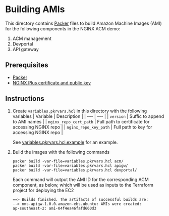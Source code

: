 # Building AMIs

This directory contains [Packer](https://www.packer.io/) files to build Amazon Machine Images (AMI) for the following components in the NGINX ACM demo:
1. ACM management
1. Devportal
1. API gateway

## Prerequisites

- [Packer](https://www.packer.io/downloads)
- [NGINX Plus certificate and public key](https://docs.nginx.com/nginx/admin-guide/installing-nginx/installing-nginx-plus/#prerequisites)

## Instructions

1. Create `variables.pkrvars.hcl` in this directory with the following variables
      | Variable | Description |
      | --- | --- |
      | `version` | Suffic to append to AMI names |
      | `nginx_repo_cert_path` | Full path to certificate for accessing NGINX repo |
      | `nginx_repo_key_path` | Full path to key for accessing NGINX repo |

      See [variables.pkrvars.hcl.example](./variables.pkrvars.hcl.example) for an example.
1. Build the images with the following commands
      ```
      packer build -var-file=variables.pkrvars.hcl acm/
      packer build -var-file=variables.pkrvars.hcl apigw/
      packer build -var-file=variables.pkrvars.hcl devportal/
      ```

      Each command will output the AMI ID for the corresponding ACM component, as below, which will be used as inputs to the Terraform project for deploying the EC2
      ```
      ==> Builds finished. The artifacts of successful builds are:
      --> nms-apigw-1.0.0.amazon-ebs.ubuntu: AMIs were created:
      ap-southeast-2: ami-04f4ea46fafd660d3
      ```